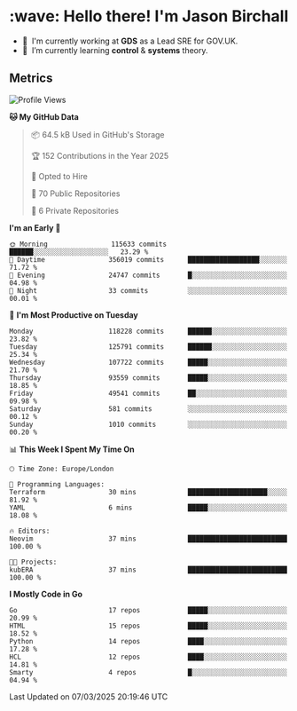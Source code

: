 <h1 align="left" id="jason-title">:wave: Hello there! I'm Jason Birchall</h1>

- :office: &nbsp;I'm currently working at **GDS** as a Lead SRE for GOV.UK.
- :seedling: &nbsp;I’m currently learning **control** & **systems** theory.

<h2>Metrics</h2>

<!--START_SECTION:waka-->
![Profile Views](http://img.shields.io/badge/Profile%20Views-0-blue)

**🐱 My GitHub Data** 

> 📦 64.5 kB Used in GitHub's Storage 
 > 
> 🏆 152 Contributions in the Year 2025
 > 
> 💼 Opted to Hire
 > 
> 📜 70 Public Repositories 
 > 
> 🔑 6 Private Repositories 
 > 
**I'm an Early 🐤** 

```text
🌞 Morning                115633 commits      ██████░░░░░░░░░░░░░░░░░░░   23.29 % 
🌆 Daytime                356019 commits      ██████████████████░░░░░░░   71.72 % 
🌃 Evening                24747 commits       █░░░░░░░░░░░░░░░░░░░░░░░░   04.98 % 
🌙 Night                  33 commits          ░░░░░░░░░░░░░░░░░░░░░░░░░   00.01 % 
```
📅 **I'm Most Productive on Tuesday** 

```text
Monday                   118228 commits      ██████░░░░░░░░░░░░░░░░░░░   23.82 % 
Tuesday                  125791 commits      ██████░░░░░░░░░░░░░░░░░░░   25.34 % 
Wednesday                107722 commits      █████░░░░░░░░░░░░░░░░░░░░   21.70 % 
Thursday                 93559 commits       █████░░░░░░░░░░░░░░░░░░░░   18.85 % 
Friday                   49541 commits       ██░░░░░░░░░░░░░░░░░░░░░░░   09.98 % 
Saturday                 581 commits         ░░░░░░░░░░░░░░░░░░░░░░░░░   00.12 % 
Sunday                   1010 commits        ░░░░░░░░░░░░░░░░░░░░░░░░░   00.20 % 
```


📊 **This Week I Spent My Time On** 

```text
🕑︎ Time Zone: Europe/London

💬 Programming Languages: 
Terraform                30 mins             ████████████████████░░░░░   81.92 % 
YAML                     6 mins              █████░░░░░░░░░░░░░░░░░░░░   18.08 % 

🔥 Editors: 
Neovim                   37 mins             █████████████████████████   100.00 % 

🐱‍💻 Projects: 
kubERA                   37 mins             █████████████████████████   100.00 % 
```

**I Mostly Code in Go** 

```text
Go                       17 repos            █████░░░░░░░░░░░░░░░░░░░░   20.99 % 
HTML                     15 repos            █████░░░░░░░░░░░░░░░░░░░░   18.52 % 
Python                   14 repos            ████░░░░░░░░░░░░░░░░░░░░░   17.28 % 
HCL                      12 repos            ████░░░░░░░░░░░░░░░░░░░░░   14.81 % 
Smarty                   4 repos             █░░░░░░░░░░░░░░░░░░░░░░░░   04.94 % 
```




 Last Updated on 07/03/2025 20:19:46 UTC
<!--END_SECTION:waka-->

<!-- links -->

[issues page]: https://github.com/jasonBirchall/jasonBirchall/issues "jasonBirchall/issues"
